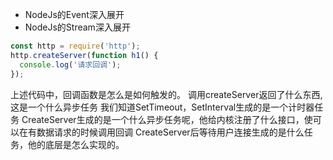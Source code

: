 - NodeJs的Event深入展开
- NodeJs的Stream深入展开

```js
const http = require('http');
http.createServer(function h1() {
  console.log('请求回调');
});
```

上述代码中，回调函数是怎么是如何触发的。
调用createServer返回了什么东西, 这是一个什么异步任务
我们知道SetTimeout，SetInterval生成的是一个计时器任务
CreateServer生成的是一个什么异步任务呢，他给内核注册了什么接口，使可以在有数据请求的时候调用回调
CreateServer后等待用户连接生成的是什么任务，他的底层是怎么实现的。